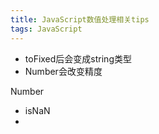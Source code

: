 ```yaml
---
title: JavaScript数值处理相关tips
tags: JavaScript
---
```



+ toFixed后会变成string类型
+ Number会改变精度


Number
 + isNaN
 +
